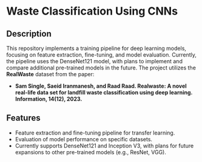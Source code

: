 # Waste Classification Using CNNs

## Description

This repository implements a training pipeline for deep learning models, focusing on feature extraction, fine-tuning, and model evaluation. Currently, the pipeline uses the DenseNet121 model, with plans to implement and compare additional pre-trained models in the future. The project utilizes the **RealWaste** dataset from the paper:

- **Sam Single, Saeid Iranmanesh, and Raad Raad. Realwaste: A novel real-life data set for landfill waste classification using deep learning. Information, 14(12), 2023.**

## Features

- Feature extraction and fine-tuning pipeline for transfer learning.
- Evaluation of model performance on specific datasets.
- Currently supports DenseNet121 and Inception V3, with plans for future expansions to other pre-trained models (e.g., ResNet, VGG).
